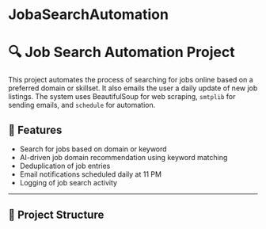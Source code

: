 # JobaSearchAutomation
# 🔍 Job Search Automation Project

This project automates the process of searching for jobs online based on a preferred domain or skillset. It also emails the user a daily update of new job listings. The system uses BeautifulSoup for web scraping, `smtplib` for sending emails, and `schedule` for automation.

## 📌 Features

- Search for jobs based on domain or keyword
- AI-driven job domain recommendation using keyword matching
- Deduplication of job entries
- Email notifications scheduled daily at 11 PM
- Logging of job search activity

---

## 📁 Project Structure

